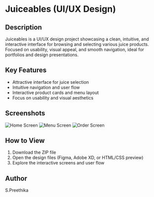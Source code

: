 # Juiceables (UI/UX Design)

## Description
Juiceables is a UI/UX design project showcasing a clean, intuitive, and interactive interface for browsing and selecting various juice products. Focused on usability, visual appeal, and smooth navigation, ideal for portfolios and design presentations.

## Key Features
- Attractive interface for juice selection
- Intuitive navigation and user flow
- Interactive product cards and menu layout
- Focus on usability and visual aesthetics

## Screenshots
![Home Screen](assets/home.png)
![Menu Screen](assets/menu.png)
![Order Screen](assets/order.png)

## How to View
1. Download the ZIP file
2. Open the design files (Figma, Adobe XD, or HTML/CSS preview)
3. Explore the interactive screens and user flow

## Author
S.Preethika
